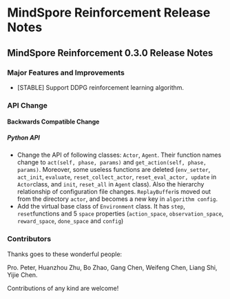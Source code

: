# MindSpore Reinforcement Release Notes

## MindSpore Reinforcement 0.3.0 Release Notes

### Major Features and Improvements

- [STABLE] Support DDPG reinforcement learning algorithm.

### API Change

#### Backwards Compatible Change

##### Python API

- Change the API of following classes: `Actor`, `Agent`. Their function names change to `act(self, phase, params)` and `get_action(self, phase, params)`. Moreover, some useless functions are deleted (`env_setter`, `act_init`, `evaluate`, `reset_collect_actor`, `reset_eval_actor, update` in `Actor`class, and `init`, `reset_all` in `Agent` class). Also the hierarchy relationship of configuration file changes. `ReplayBuffer`is moved out from the directory `actor`, and becomes a new key in `algorithm config`.
- Add the virtual base class of `Environment` class. It has `step`, `reset`functions and 5 `space` properties (`action_space`, `observation_space`, `reward_space`, `done_space` and `config`)

### Contributors

Thanks goes to these wonderful people:

Pro. Peter, Huanzhou Zhu, Bo Zhao, Gang Chen, Weifeng Chen, Liang Shi, Yijie Chen.

Contributions of any kind are welcome!
